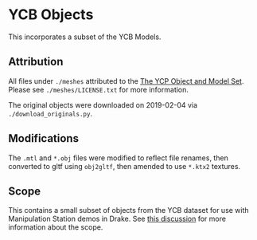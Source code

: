 # YCB Objects

This incorporates a subset of the YCB Models.

## Attribution

All files under `./meshes` attributed to the
[The YCP Object and Model Set](http://ycb-benchmarks.s3-website-us-east-1.amazonaws.com/). Please see
`./meshes/LICENSE.txt` for more information.

The original objects were downloaded on 2019-02-04 via
`./download_originals.py`.

## Modifications

The `.mtl` and `*.obj` files were modified to reflect file renames, then
converted to gltf using `obj2gltf`, then amended to use `*.ktx2` textures.

## Scope

This contains a small subset of objects from the YCB dataset for use with
Manipulation Station demos in Drake. See
[this discussion](https://github.com/RobotLocomotion/drake/issues/10024#issuecomment-458727931)
for more information about the scope.
